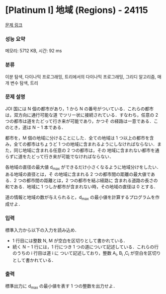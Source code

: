# [Platinum I] 地域 (Regions) - 24115 

[문제 링크](https://www.acmicpc.net/problem/24115) 

### 성능 요약

메모리: 5712 KB, 시간: 92 ms

### 분류

이분 탐색, 다이나믹 프로그래밍, 트리에서의 다이나믹 프로그래밍, 그리디 알고리즘, 매개 변수 탐색, 트리

### 문제 설명

<p>JOI 国には N 個の都市があり，1 から N の番号がついている．これらの都市は，双方向に通行可能な道 でツリー状に接続されている．すなわち，任意の 2 つの都市は道をたどって行き来が可能であり，かつそ の経路は一意である．このとき，道は N − 1 本である．</p>

<p>都市を，M 個の地域に分けることにした．全ての地域は 1 つ以上の都市を含み，全ての都市はちょうど 1 つの地域に含まれるようにしなければならない．また，同じ地域に含まれる任意の 2 つの都市は，その 地域に含まれない都市を通らずに道をたどって行き来が可能でなければならない．</p>

<p>各地域の直径の最大値 d<sub>max</sub> ができるだけ小さくなるように地域分けをしたい．ある地域の直径とは，そ の地域に含まれる 2 つの都市間の距離の最大値である．2 つの都市間の距離とは，2 つの都市を結ぶ経路に 含まれる道路の長さの和である．地域に 1 つしか都市が含まれない時，その地域の直径は 0 とする．</p>

<p>道の情報と地域の数が与えられると，d<sub>max</sub> の最小値を計算するプログラムを作成せよ．</p>

### 입력 

 <p>標準入力から以下の入力を読み込め．</p>

<ul>
	<li>1 行目には整数 N, M が空白を区切りとして書かれている．</li>
	<li>続く N − 1 行には，1 行につき 1 つの道について記述している．これらの行のうちの i 行目は道 i に ついて記述しており，整数 A<sub>i</sub>, B<sub>i</sub> ,C<sub>i</sub> が空白を区切りとして書かれている．</li>
</ul>

### 출력 

 <p>標準出力に d<sub>max</sub> の最小値を表す 1 つの整数を出力せよ．</p>

